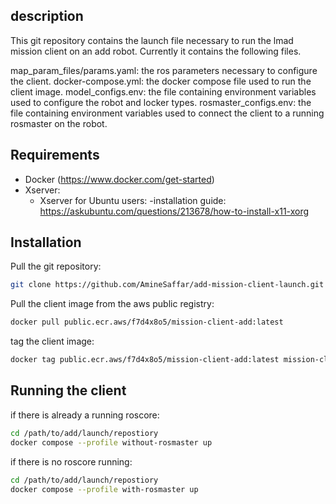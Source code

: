 ## description
This git repository contains the launch file necessary to run the lmad mission client on an add robot. Currently it contains the following files.

map_param_files/params.yaml: the ros parameters necessary to configure the client.
docker-compose.yml: the docker compose file used to run the client image.
model_configs.env: the file containing environment variables used to configure the robot and locker types.
rosmaster_configs.env: the file containing environment variables used to connect the client to a running rosmaster on the robot.

## Requirements
- Docker (https://www.docker.com/get-started)
- Xserver:
    - Xserver for Ubuntu users:
        -installation guide: https://askubuntu.com/questions/213678/how-to-install-x11-xorg

## Installation
Pull the git repository:

```bash
git clone https://github.com/AmineSaffar/add-mission-client-launch.git
```

Pull the client image from the aws public registry:

```bash
docker pull public.ecr.aws/f7d4x8o5/mission-client-add:latest
```

tag the client image:

```bash
docker tag public.ecr.aws/f7d4x8o5/mission-client-add:latest mission-client-add:latest 
```

## Running the client
if there is already a running roscore:

```bash
cd /path/to/add/launch/repostiory
docker compose --profile without-rosmaster up
```

if there is no roscore running:

```bash
cd /path/to/add/launch/repostiory
docker compose --profile with-rosmaster up
```
